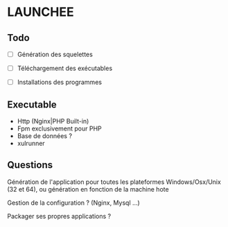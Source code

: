LAUNCHEE
===

Todo
---
- [ ] Génération des squelettes
- [ ] Téléchargement des exécutables
- [ ] Installations des programmes


Executable
---
- Http (Nginx|PHP Built-in)
- Fpm exclusivement pour PHP
- Base de données ?
- xulrunner


Questions
---
Génération de l'application pour toutes les plateformes Windows/Osx/Unix (32 et 64), ou génération en fonction de la machine hote 

Gestion de la configuration ? (Nginx, Mysql ...)

Packager ses propres applications ?